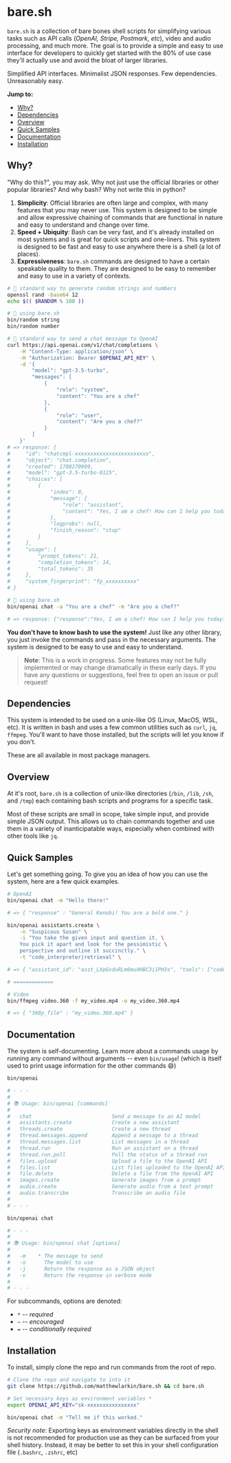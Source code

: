 # bare.sh

`bare.sh` is a collection of bare bones shell scripts for simplifying various tasks such as API calls (*OpenAI, Stripe, Postmark, etc*), video and audio processing, and much more. The goal is to provide a simple and easy to use interface for developers to quickly get started with the 80% of use case they'll actually use and avoid the bloat of larger libraries.

Simplified API interfaces. Minimalist JSON responses. Few dependencies. Unreasonably easy.

**Jump to:**
- [Why?](#-why)
- [Dependencies](#dependencies)
- [Overview](#overview)
- [Quick Samples](#quick-samples)
- [Documentation](#documentation)
- [Installation](#installation)

## Why?
"Why do this?", you may ask. Why not just use the official libraries or other popular libraries? And why bash? Why not write this in python?

1. **Simplicity**: Official libraries are often large and complex, with many features that you may never use. This system is designed to be simple and allow expressive chaining of commands that are functional in nature and easy to understand and change over time.
2. **Speed + Ubiquity**: Bash can be very fast, and it's already installed on most systems and is great for quick scripts and one-liners. This system is designed to be fast and easy to use anywhere there is a shell (a lot of places).
3. **Expressiveness**: `bare.sh` commands are designed to have a certain speakable quality to them. They are designed to be easy to remember and easy to use in a variety of contexts.

```bash
# 😬 standard way to generate random strings and numbers
openssl rand -base64 12
echo $(( $RANDOM % 100 ))

# 🤩 using bare.sh
bin/random string
bin/random number
```

```bash
# 😬 standard way to send a chat message to OpenAI
curl https://api.openai.com/v1/chat/completions \
    -H "Content-Type: application/json" \
    -H "Authorization: Bearer $OPENAI_API_KEY" \
    -d '{
        "model": "gpt-3.5-turbo",
        "messages": [
            {
                "role": "system",
                "content": "You are a chef"
            },
            {
                "role": "user",
                "content": "Are you a chef?"
            }
        ]
    }'
# => response: {
#     "id": "chatcmpl-xxxxxxxxxxxxxxxxxxxxxxxx",
#     "object": "chat.completion",
#     "created": 1708270909,
#     "model": "gpt-3.5-turbo-0125",
#     "choices": [
#         {
#             "index": 0,
#             "message": {
#                 "role": "assistant",
#                 "content": "Yes, I am a chef! How can I help you today?"
#             },
#             "logprobs": null,
#             "finish_reason": "stop"
#         }
#     ],
#     "usage": {
#         "prompt_tokens": 21,
#         "completion_tokens": 14,
#         "total_tokens": 35
#     },
#     "system_fingerprint": "fp_xxxxxxxxxx"
# }

# 🤩 using bare.sh
bin/openai chat -a "You are a chef" -m "Are you a chef?"

# => response: {"response":"Yes, I am a chef! How can I help you today?"}
```

**You don't have to know bash to use the system!** Just like any other library, you just invoke the commands and pass in the necessary arguments. The system is designed to be easy to use and easy to understand.

> **Note**: This is a work in progress. Some features may not be fully implemented or may change dramatically in these early days. If you have any questions or suggestions, feel free to open an issue or pull request!

## Dependencies
This system is intended to be used on a unix-like OS (Linux, MacOS, WSL, etc). It is written in bash and uses a few common utilities such as `curl`, `jq`, `ffmpeg`. You'll want to have those installed, but the scripts will let you know if you don't.

These are all available in most package managers.

## Overview
At it's root, `bare.sh` is a collection of unix-like directories (`/bin`, `/lib`, `/sh`, and `/tmp`) each containing bash scripts and programs for a specific task.

Most of these scripts are small in scope, take simple input, and provide simple JSON output. This allows us to chain commands together and use them in a variety of inanticipatable ways, especially when combined with other tools like `jq`.

## Quick Samples
Let's get something going. To give you an idea of how you can use the system, here are a few quick examples.
```bash
# OpenAI
bin/openai chat -m "Hello there!"

# => { "response" : "General Kenobi! You are a bold one." }

bin/openai assistants.create \
    -n "Suspicous Susan" \
    -i "You take the given input and question it. \
    You pick it apart and look for the pessimistic \
    perspective and outline it succinctly." \
    -t "code_interpreter|retrieval" \

# => { "assistant_id": "asst_LXpGvduRLm6muXHBC3i1PH3s", "tools": ["code_interpreter","retrieval"] }

# =============

# Video
bin/ffmpeg video.360 -f my_video.mp4 -o my_video.360.mp4

# => { "360p_file" : "my_video.360.mp4" }
```

## Documentation
The system is self-documenting. Learn more about a commands usage by running any command without arguments -- even `bin/usage`! (which is itself used to print usage information for the other commands 😄)
```bash
bin/openai

# - - -
#
# 📚 Usage: bin/openai [commands]
#
#   chat                          Send a message to an AI model
#   assistants.create             Create a new assistant
#   threads.create                Create a new thread
#   thread.messages.append        Append a message to a thread
#   thread.messages.list          List messages in a thread
#   thread.run                    Run an assistant on a thread
#   thread.run.poll               Poll the status of a thread run
#   files.upload                  Upload a file to the OpenAI API
#   files.list                    List files uploaded to the OpenAI API
#   file.delete                   Delete a file from the OpenAI API
#   images.create                 Generate images from a prompt
#   audio.create                  Generate audio from a text prompt
#   audio.transcribe              Transcribe an audio file
#
# - - -

bin/openai chat

# - - -
#
# 📚 Usage: bin/openai chat [options]
#
#   -m    * The message to send
#   -o      The model to use
#   -j      Return the response as a JSON object
#   -v      Return the response in verbose mode
#
# - - -
```
For subcommands, options are denoted:
- `*` -- *required*
- `~` -- *encouraged*
- `=` -- *conditionally required*

## Installation
To install, simply clone the repo and run commands from the root of repo.
```bash
# Clone the repo and navigate to into it
git clone https://github.com/matthewlarkin/bare.sh && cd bare.sh

# Set necessary keys as environment variables *
export OPENAI_API_KEY="sk-xxxxxxxxxxxxxxxx"

bin/openai chat -m "Tell me if this worked."
```
*Security note*: Exporting keys as environment variables directly in the shell is not recommended for production use as they can be surfaced from your shell history. Instead, it may be better to set this in your shell configuration file (`.bashrc`, `.zshrc`, etc)

